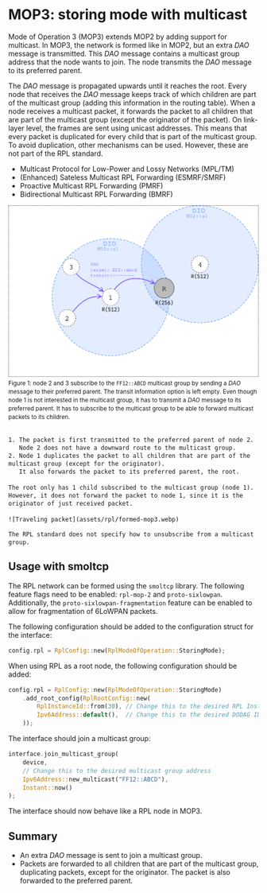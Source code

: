 # MOP3: storing mode with multicast

Mode of Operation 3 (MOP3) extends MOP2 by adding support for multicast.
In MOP3, the network is formed like in MOP2, but an extra _DAO_ message is transmitted.
This _DAO_ message contains a multicast group address that the node wants to join.
The node transmits the _DAO_ message to its preferred parent.

The _DAO_ message is propagated upwards until it reaches the root.
Every node that receives the _DAO_ message keeps track of which children are part of the multicast group 
(adding this information in the routing table).
When a node receives a multicast packet, it forwards the packet to all children that are part of the multicast group
(except the originator of the packet).
On link-layer level, the frames are sent using unicast addresses.
This means that every packet is duplicated for every child that is part of the multicast group.
To avoid duplication, other mechanisms can be used.
However, these are not part of the RPL standard.

- Multicast Protocol for Low-Power and Lossy Networks (MPL/TM)
- (Enhanced) Sateless Multicast RPL Forwarding (ESMRF/SMRF)
- Proactive Multicast RPL Forwarding (PMRF)
- Bidirectional Multicast RPL Forwarding (BMRF)

![Sending DAO with multicast target address](assets/rpl/daos-mop3.webp)
<small>
Figure 1: node 2 and 3 subscribe to the `FF12::ABCD` multicast group by sending a _DAO_ message to their preferred parent.
The transit information option is left empty.
Even though node 1 is not interested in the multicast group,
it has to transmit a _DAO_ message to its preferred parent.
It has to subscribe to the multicast group to be able to forward multicast packets to its children.
</small>

```admonish example title="Node 2 transmits a packet to the multicast group"

1. The packet is first transmitted to the preferred parent of node 2.
   Node 2 does not have a downward route to the multicast group.
2. Node 1 duplicates the packet to all children that are part of the multicast group (except for the originator).
   It also forwards the packet to its preferred parent, the root.

The root only has 1 child subscribed to the multicast group (node 1).
However, it does not forward the packet to node 1, since it is the originator of just received packet.

![Traveling packet](assets/rpl/formed-mop3.webp)
```

```admonish danger title="Unsubscribing from a multicast group"
The RPL standard does not specify how to unsubscribe from a multicast group.
```

## Usage with smoltcp ##

The RPL network can be formed using the `smoltcp` library.
The following feature flags need to be enabled: `rpl-mop-2` and `proto-sixlowpan`.
Additionally, the `proto-sixlowpan-fragmentation` feature can be enabled to allow for fragmentation of 6LoWPAN packets.

The following configuration should be added to the configuration struct for the interface:
```rust
config.rpl = RplConfig::new(RplModeOfOperation::StoringMode);
```

When using RPL as a root node, the following configuration should be added:
```rust
config.rpl = RplConfig::new(RplModeOfOperation::StoringMode)
    .add_root_config(RplRootConfig::new(
        RplInstanceId::from(30), // Change this to the desired RPL Instance ID
        Ipv6Address::default(),  // Change this to the desired DODAG ID
    ));
```

The interface should join a multicast group:
```rust
interface.join_multicast_group(
    device,
    // Change this to the desired multicast group address
    Ipv6Address::new_multicast("FF12::ABCD"),
    Instant::now()
);
```

The interface should now behave like a RPL node in MOP3.

## Summary

- An extra _DAO_ message is sent to join a multicast group.
- Packets are forwarded to all children that are part of the multicast group, duplicating packets, except for the originator.
  The packet is also forwarded to the preferred parent.
